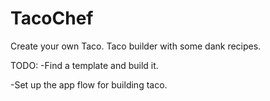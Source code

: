 # TacoChef
Create your own Taco. Taco builder with some dank recipes.

TODO:
-Find a template and build it.

-Set up the app flow for building taco.
